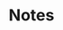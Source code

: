 ---
title: Notes
layout: "layouts/notes/notes-home.njk"
pagination:
  data: collections.notesEntries
  size: 2
---